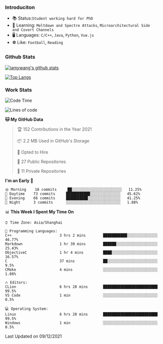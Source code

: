 ### Introduciton

- 📚 Status:`Student working hard for PhD`
- 🔎 Learning: `Meltdown and Spectre Attacks`, `Microarchitectural Side and Covert Channels`
- 🖥️ Languages: `C/C++`, `Java`, `Python`, `Vue.js`
- ⚽ Like: `Football`, `Reading`

### Github Stats

[![iamywang's github stats](https://github-readme-stats.vercel.app/api?username=iamywang&count_private=true&show_icons=true)]()

[![Top Langs](https://github-readme-stats.vercel.app/api/top-langs/?username=iamywang&layout=compact)]()

### Work Stats

<!--START_SECTION:waka-->
![Code Time](http://img.shields.io/badge/Code%20Time-13%20hrs-blue)

![Lines of code](https://img.shields.io/badge/From%20Hello%20World%20I%27ve%20Written-534%20Thousand%20lines%20of%20code-blue)

**🐱 My GitHub Data** 

> 🏆 152 Contributions in the Year 2021
 > 
> 📦 2.2 MB Used in GitHub's Storage 
 > 
> 💼 Opted to Hire
 > 
> 📜 27 Public Repositories 
 > 
> 🔑 11 Private Repositories  
 > 
**I'm an Early 🐤** 

```text
🌞 Morning    18 commits     ██░░░░░░░░░░░░░░░░░░░░░░░   11.25% 
🌆 Daytime    73 commits     ███████████░░░░░░░░░░░░░░   45.62% 
🌃 Evening    66 commits     ██████████░░░░░░░░░░░░░░░   41.25% 
🌙 Night      3 commits      ░░░░░░░░░░░░░░░░░░░░░░░░░   1.88%

```


📊 **This Week I Spent My Time On** 

```text
⌚︎ Time Zone: Asia/Shanghai

💬 Programming Languages: 
C++                      3 hrs 2 mins        ███████████░░░░░░░░░░░░░░   46.77% 
Markdown                 1 hr 39 mins        ██████░░░░░░░░░░░░░░░░░░░   25.43% 
ObjectiveC               1 hr 4 mins         ████░░░░░░░░░░░░░░░░░░░░░   16.57% 
C                        37 mins             ██░░░░░░░░░░░░░░░░░░░░░░░   9.5% 
CMake                    4 mins              ░░░░░░░░░░░░░░░░░░░░░░░░░   1.08%

🔥 Editors: 
CLion                    6 hrs 28 mins       █████████████████████████   99.5% 
VS Code                  1 min               ░░░░░░░░░░░░░░░░░░░░░░░░░   0.5%

💻 Operating System: 
Linux                    6 hrs 28 mins       █████████████████████████   99.5% 
Windows                  1 min               ░░░░░░░░░░░░░░░░░░░░░░░░░   0.5%

```


 Last Updated on 09/12/2021
<!--END_SECTION:waka-->
